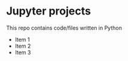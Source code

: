 # Jupyter projects
This repo contains code/files written in Python
<ul>
    <li>Item 1</li>
    <li>Item 2</li>
    <li>Item 3</li>
</ul>
